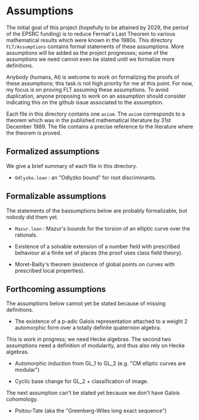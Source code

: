 # Assumptions

The initial goal of this project (hopefully to be attained by 2029,
the period of the EPSRC funding) is to reduce Fermat's Last Theorem
to various mathematical results which were known in the 1980s.
This directory `FLT/Assumptions` contains formal statements of these
assumptions. More assumptions will be added as the project progresses;
some of the assumptions we need cannot even be stated until we formalize
more definitions.

Anybody (humans, AI) is welcome to work on formalizing the proofs of these
assumptions; this task is not high priority for me at this point. For now,
my focus is on proving FLT assuming these assumptions. To avoid duplication,
anyone proposing to work on an assumption should consider indicating this
on the github issue associated to the assumption.

Each file in this directory contains one `axiom`. The `axiom` corresponds
to a theorem which was in the published mathematical literature
by 31st December 1989. The file contains a precise reference to the
literature where the theorem is proved.

## Formalized assumptions

We give a brief summary of each file in this directory.

* `Odlyzko.lean` : an "Odlyzko bound" for root discriminants.

## Formalizable assumptions

The statements of the bassumptions below are probably formalizable,
but nobody did them yet.

* `Mazur.lean` : Mazur's bounds for the torsion of an elliptic curve over the rationals.

* Existence of a solvable extension of a number field with prescribed behaviour
at a finite set of places (the proof uses class field theory).

* Moret-Bailly's theorem (existence of global points on curves with prescribed
local properties).

## Forthcoming assumptions

The assumptions below cannot yet be stated because of missing definitions.

* The existence of a p-adic Galois representation attached to a weight 2 automorphic
form over a totally definite quaternion algebra.

This is work in progress; we need Hecke algebras. The second two assumptions need a
definition of modularity, and thus also rely on Hecke algebras.

* Automorphic induction from GL_1 to GL_2 (e.g. "CM elliptic curves are modular")

* Cyclic base change for GL_2 + classification of image.

The next assumption can't be stated yet because we don't have Galois cohomology.

* Poitou-Tate (aka the "Greenberg-Wiles long exact sequence")
